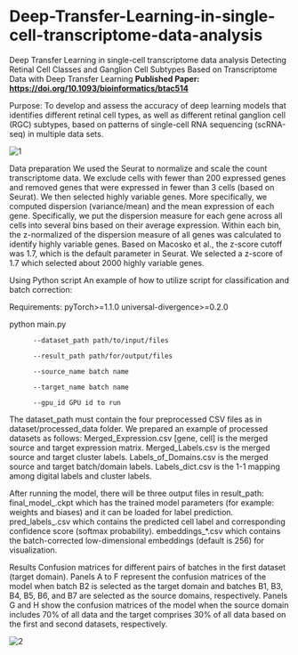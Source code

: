 # Deep-Transfer-Learning-in-single-cell-transcriptome-data-analysis
Deep Transfer Learning in single-cell transcriptome data analysis
Detecting Retinal Cell Classes and Ganglion Cell Subtypes Based on Transcriptome Data with Deep Transfer Learning
**Published Paper: https://doi.org/10.1093/bioinformatics/btac514**

Purpose: To develop and assess the accuracy of deep learning models that identifies different retinal cell types, as well as different retinal ganglion cell (RGC) subtypes, based on patterns of single-cell RNA sequencing (scRNA-seq) in multiple data sets.

![1](https://user-images.githubusercontent.com/44732616/191302668-ada89bcf-c6a4-4cab-a523-15795a398dc9.png)

Data preparation
We used the Seurat to normalize and scale the count transcriptome data. We exclude cells with fewer than 200 expressed genes and removed genes that were expressed in fewer than 3 cells (based on Seurat). We then selected highly variable genes. More specifically, we computed dispersion (variance/mean) and the mean expression of each gene. Specifically, we put the dispersion measure for each gene across all cells into several bins based on their average expression. Within each bin, the z-normalized of the dispersion measure of all genes was calculated to identify highly variable genes. Based on Macosko et al., the z-score cutoff was 1.7, which is the default parameter in Seurat. We selected a z-score of 1.7 which selected about 2000 highly variable genes.

Using Python script
An example of how to utilize script for classification and batch correction:

Requirements: pyTorch>=1.1.0 universal-divergence>=0.2.0

python main.py

          --dataset_path path/to/input/files

          --result_path path/for/output/files

          --source_name batch name

          --target_name batch name

          --gpu_id GPU id to run
The dataset_path must contain the four preprocessed CSV files as in dataset/processed_data folder. We prepared an example of processed datasets as follows: Merged_Expression.csv [gene, cell] is the merged source and target expression matrix. Merged_Labels.csv is the merged source and target cluster labels. Labels_of_Domains.csv is the merged source and target batch/domain labels. Labels_dict.csv is the 1-1 mapping among digital labels and cluster labels.

After running the model, there will be three output files in result_path: final_model_.ckpt which has the trained model parameters (for example: weights and biases) and it can be loaded for label prediction. pred_labels_.csv which contains the predicted cell label and corresponding confidence score (softmax probability). embeddings_*.csv which contains the batch-corrected low-dimensional embeddings (default is 256) for visualization.

Results
Confusion matrices for different pairs of batches in the first dataset (target domain). Panels A to F represent the confusion matrices of the model when batch B2 is selected as the target domain and batches B1, B3, B4, B5, B6, and B7 are selected as the source domains, respectively. Panels G and H show the confusion matrices of the model when the source domain includes 70% of all data and the target comprises 30% of all data based on the first and second datasets, respectively. 

![2](https://user-images.githubusercontent.com/44732616/191302801-f137f40f-2b6d-4868-9633-3a0e039804ea.png)
